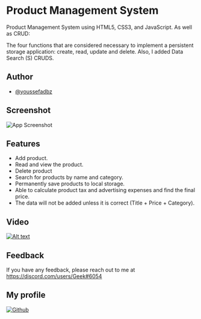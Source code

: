 # Product Management System


Product Management System using HTML5, CSS3, and JavaScript.
As well as CRUD:

The four functions that are considered necessary to implement a persistent storage application: create, read, update and delete.
Also, I added Data Search (S) CRUDS.



## Author

- [@youssefadbz](https://github.com/youssefadbz)


## Screenshot

![App Screenshot](https://github.com/youssefadbz/Product-Management-System/blob/main/Screenshot.png)

## Features

- Add product.
- Read and view the product.
- Delete product
- Search for products by name and category.
- Permanently save products to local storage.
- Able to calculate product tax and advertising expenses and find the final price.
- The data will not be added unless it is correct (Title + Price + Category).


## Video

[![Alt text](https://img.youtube.com/vi/9lgYFYCgGqM/0.jpg)](https://www.youtube.com/watch?v=9lgYFYCgGqM)



## Feedback

If you have any feedback, please reach out to me at https://discord.com/users/Geek#6054


##  My profile
[![Github](https://img.shields.io/badge/github-000?style=for-the-badge&logo=ko-fi&logoColor=white)](https://github.com/youssefadbz)
